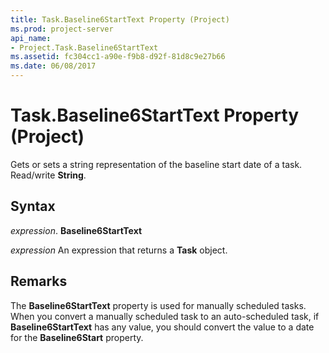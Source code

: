 ```yaml
---
title: Task.Baseline6StartText Property (Project)
ms.prod: project-server
api_name:
- Project.Task.Baseline6StartText
ms.assetid: fc304cc1-a90e-f9b8-d92f-81d8c9e27b66
ms.date: 06/08/2017
---
```



# Task.Baseline6StartText Property (Project)

Gets or sets a string representation of the baseline start date of a task. Read/write **String**.


## Syntax

 _expression_. **Baseline6StartText**

 _expression_ An expression that returns a **Task** object.


## Remarks

The **Baseline6StartText** property is used for manually scheduled tasks. When you convert a manually scheduled task to an auto-scheduled task, if **Baseline6StartText** has any value, you should convert the value to a date for the **Baseline6Start** property.


